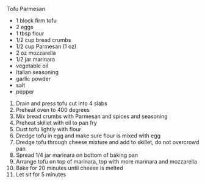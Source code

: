 Tofu Parmesan

* 1 block firm tofu
* 2 eggs
* 1 tbsp flour
* 1/2 cup bread crumbs
* 1/2 cup Parmesan (1 oz)
* 2 oz mozzarella
* 1/2 jar marinara
* vegetable oil
* Italian seasoning
* garlic powder
* salt
* pepper

1. Drain and press tofu cut into 4 slabs
1. Preheat oven to 400 degrees
1. Mix bread crumbs with Parmesan and spices and seasoning
1. Preheat skillet with oil to pan fry
1. Dust tofu lightly with flour
1. Dredge tofu in egg and make sure flour is mixed with egg
1. Dredge tofu through cheese mixture and add to skillet, do not overcrowd pan
1. Spread 1/4 jar marinara on bottom of baking pan
1. Arrange tofu on top of marinara, top with more marinara and mozzarella
1. Bake for 20 minutes until cheese is melted
1. Let sit for 5 minutes
